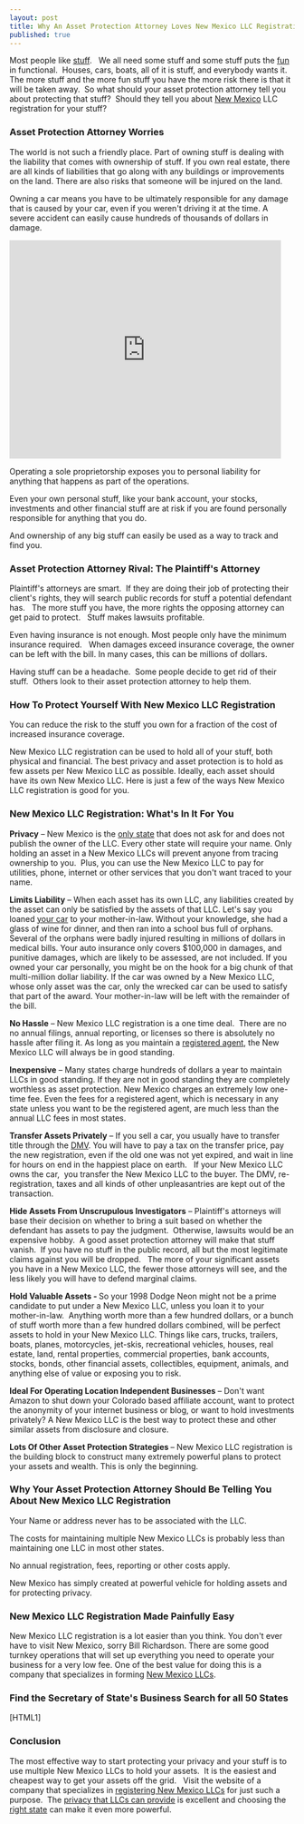 ```yaml
---
layout: post
title: Why An Asset Protection Attorney Loves New Mexico LLC Registration
published: true
---
```

<p>Most people like <a title="asset protection" href="http://www.howtovanish.com/2010/09/why-an-asset-protection-attorney-loves-new-mexico-llc-registration" target="_blank">stuff</a>.   We all need some stuff and some stuff puts the <a title="fun" href="http://www.bored.com/" target="_blank">fun</a> in functional.  Houses, cars, boats, all of it is stuff, and everybody wants it.  The more stuff and the more fun stuff you have the more risk there is that it will be taken away.  So what should your asset protection attorney tell you about protecting that stuff?  Should they tell you about <a title="nm" href="http://www.newmexico.org/" target="_blank">New Mexico</a> LLC registration for your stuff?</p>
<h3>Asset Protection Attorney Worries</h3>
<p>The world is not such a friendly place. Part of owning stuff is dealing with the liability that comes with ownership of stuff. If you own real estate, there are all kinds of liabilities that go along with any buildings or improvements on the land. There are also risks that someone will be injured on the land.</p>
<p>Owning a car means you have to be ultimately responsible for any damage that is caused by your car, even if you weren't driving it at the time. A severe accident can easily cause hundreds of thousands of dollars in damage.</p>
<p><object width="480" height="385" classid="clsid:d27cdb6e-ae6d-11cf-96b8-444553540000" codebase="http://download.macromedia.com/pub/shockwave/cabs/flash/swflash.cab#version=6,0,40,0"><param name="src" value="http://www.youtube.com/v/ldVstdrdFFs?fs=1" /><embed width="480" height="385" type="application/x-shockwave-flash" src="http://www.youtube.com/v/ldVstdrdFFs?fs=1" /></object></p>
<p>Operating a sole proprietorship exposes you to personal liability for anything that happens as part of the operations.</p>
<p>Even your own personal stuff, like your bank account, your stocks, investments and other financial stuff are at risk if you are found personally responsible for anything that you do.</p>
<p>And ownership of any big stuff can easily be used as a way to track and find you.</p>
<h3>Asset Protection Attorney Rival: The Plaintiff's Attorney</h3>
<p>Plaintiff's attorneys are smart.  If they are doing their job of protecting their client's rights, they will search public records for stuff a potential defendant has.   The more stuff you have, the more rights the opposing attorney can get paid to protect.   Stuff makes lawsuits profitable.</p>
<p>Even having insurance is not enough. Most people only have the minimum insurance required.   When damages exceed insurance coverage, the owner can be left with the bill. In many cases, this can be millions of dollars.</p>
<p>Having stuff can be a headache.  Some people decide to get rid of their stuff.  Others look to their asset protection attorney to help them.</p>
<h3>How To Protect Yourself With New Mexico LLC Registration</h3>
<p>You can reduce the risk to the stuff you own for a fraction of the cost of increased insurance coverage.</p>
<p>New Mexico LLC registration can be used to hold all of your stuff, both physical and financial. The best privacy and asset protection is to hold as few assets per New Mexico LLC as possible. Ideally, each asset should have its own New Mexico LLC. Here is just a few of the ways New Mexico LLC registration is good for you.</p>
<h3>New Mexico LLC Registration: What's In It For You</h3>
<p><strong>Privacy</strong> – New Mexico is the <a title="state of the llc" href="http://www.howtovanish.com/2009/08/the-state-of-the-llc/" target="_blank">only state</a> that does not ask for and does not publish the owner of the LLC. Every other state will require your name. Only holding an asset in a New Mexico LLCs will prevent anyone from tracing ownership to you.  Plus, you can use the New Mexico LLC to pay for utilities, phone, internet or other services that you don't want traced to your name.</p>
<p><strong>Limits Liability</strong> – When each asset has its own LLC, any liabilities created by the asset can only be satisfied by the assets of that LLC. Let's say you loaned <a title="your car" href="http://www.ferrari.com/Pages/Country_Selector.aspx" target="_blank">your car</a> to your mother-in-law. Without your knowledge, she had a glass of wine for dinner, and then ran into a school bus full of orphans. Several of the orphans were badly injured resulting in millions of dollars in medical bills. Your auto insurance only covers $100,000 in damages, and punitive damages, which are likely to be assessed, are not included. If you owned your car personally, you might be on the hook for a big chunk of that multi-million dollar liability. If the car was owned by a New Mexico LLC, whose only asset was the car, only the wrecked car can be used to satisfy that part of the award. Your mother-in-law will be left with the remainder of the bill.</p>
<p><strong>No Hassle</strong> – New Mexico LLC registration is a one time deal.  There are no no annual filings, annual reporting, or licenses so there is absolutely no hassle after filing it. As long as you maintain a <a title="registered agent" href="http://biztaxlaw.about.com/od/glossaryr/g/registeredagent.htm" target="_blank">registered agent</a>, the New Mexico LLC will always be in good standing.</p>
<p><strong>Inexpensive</strong> – Many states charge hundreds of dollars a year to maintain LLCs in good standing. If they are not in good standing they are completely worthless as asset protection. New Mexico charges an extremely low one-time fee. Even the fees for a registered agent, which is necessary in any state unless you want to be the registered agent, are much less than the annual LLC fees in most states.</p>
<p><strong>Transfer Assets Privately</strong> – If you sell a car, you usually have to transfer title through the <a title="dmv" href="http://www.nydmv.state.ny.us/" target="_blank">DMV</a>. You will have to pay a tax on the transfer price, pay the new registration, even if the old one was not yet expired, and wait in line for hours on end in the happiest place on earth.   If your New Mexico LLC owns the car,  you transfer the New Mexico LLC to the buyer. The DMV, re-registration, taxes and all kinds of other unpleasantries are kept out of the transaction.</p>
<p><strong>Hide Assets From Unscrupulous Investigators</strong> – Plaintiff's attorneys will base their decision on whether to bring a suit based on whether the defendant has assets to pay the judgment.  Otherwise, lawsuits would be an expensive hobby.  A good asset protection attorney will make that stuff vanish.  If you have no stuff in the public record, all but the most legitimate claims against you will be dropped.   The more of your significant assets you have in a New Mexico LLC, the fewer those attorneys will see, and the less likely you will have to defend marginal claims.</p>
<p><strong>Hold Valuable Assets - </strong>So your 1998 Dodge Neon might not be a prime candidate to put under a New Mexico LLC, unless you loan it to your mother-in-law.  Anything worth more than a few hundred dollars, or a bunch of stuff worth more than a few hundred dollars combined, will be perfect assets to hold in your New Mexico LLC. Things like cars, trucks, trailers, boats, planes, motorcycles, jet-skis, recreational vehicles, houses, real estate, land, rental properties, commercial properties, bank accounts, stocks, bonds, other financial assets, collectibles, equipment, animals, and anything else of value or exposing you to risk.</p>
<p><strong>Ideal For Operating Location Independent Businesses</strong> – Don't want Amazon to shut down your Colorado based affiliate account, want to protect the anonymity of your internet business or blog, or want to hold investments privately? A New Mexico LLC is the best way to protect these and other similar assets from disclosure and closure.</p>
<p><strong>Lots Of Other Asset Protection Strategies </strong>– New Mexico LLC registration is the building block to construct many extremely powerful plans to protect your assets and wealth. This is only the beginning.</p>
<h3>Why Your Asset Protection Attorney Should Be Telling You About New Mexico LLC Registration</h3>
<p>Your Name or address never has to be associated with the LLC.</p>
<p>The costs for maintaining multiple New Mexico LLCs is probably less than maintaining one LLC in most other states.</p>
<p>No annual registration, fees, reporting or other costs apply.</p>
<p>New Mexico has simply created at powerful vehicle for holding assets and for protecting privacy.</p>
<h3>New Mexico LLC Registration Made Painfully Easy</h3>
<p>New Mexico LLC registration is a lot easier than you think. You don't ever have to visit New Mexico, sorry Bill Richardson. There are some good turnkey operations that will set up everything you need to operate your business for a very low fee. One of the best value for doing this is a company that specializes in forming <a href="http://www.howtovanish.com/NMLLC">New Mexico LLCs</a>.</p>
<h3>Find the Secretary of State's Business Search for all 50 States</h3>
<p>[HTML1]</p>
<h3>Conclusion</h3>
<p>The most effective way to start protecting your privacy and your stuff is to use multiple New Mexico LLCs to hold your assets.  It is the easiest and cheapest way to get your assets off the grid.   Visit the website of a company that specializes in <a href="http://www.howtovanish.com/NMLLC">registering New Mexico LLCs</a> for just such a purpose.  The <a title="LLC to protect privacy" href="http://www.howtovanish.com/2009/08/llcs-as-a-privacy-curtain/" target="_blank">privacy that LLCs can provide</a> is excellent and choosing the <a title="state of the LLC" href="http://www.howtovanish.com/2009/08/the-state-of-the-llc/" target="_blank">right state</a> can make it even more powerful.</p>
